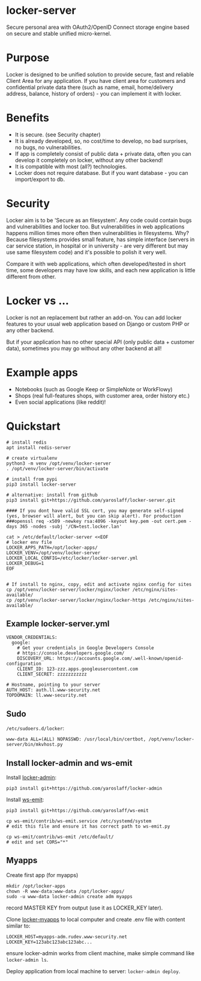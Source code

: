 # locker-server
Secure personal area with OAuth2/OpenID Connect storage engine based on secure and stable unified micro-kernel.

# Purpose
Locker is designed to be unified solution to provide secure, fast and reliable Client Area for any application. If you have client area for customers and confidential private data there (such as name, email, home/delivery address, balance, history of orders) - you can implement it with locker.

# Benefits
- It is secure. (see Security chapter)
- It is already developed, so, no cost/time to develop, no bad surprises, no bugs, no vulnerabilities.
- If app is completely consist of public data + private data, often you can develop it completely on locker, without any other backend!
- It is compatible with most (all?) technologies.
- Locker does not require database. But if you want database - you can import/export to db.

# Security
Locker aim is to be 'Secure as an filesystem'. Any code could contain bugs and vulnerabilities and locker too. But vulnerabilities in web applications happens million times more often then vulnerabilities in filesystems. Why? Because filesystems provides small feature, has simple interface (servers in car service station, in hospital or in university - are very different but may use same filesystem code) and it's possible to polish it very well.

Compare it with web applications, which often developed/tested in short time, some developers may have low skills, and each new application is little different from other.

# Locker vs ...
Locker is not an replacement but rather an add-on. You can add locker features to your usual web application based on Django or custom PHP or any other backend.

But if your application has no other special API (only public data + customer data), sometimes you may go without any other backend at all! 

# Example apps
- Notebooks (such as Google Keep or SimpleNote or WorkFlowy)
- Shops (real full-features shops, with customer area, order history etc.)
- Even social applications (like reddit)!

# Quickstart

~~~
# install redis
apt install redis-server

# create virtualenv 
python3 -m venv /opt/venv/locker-server
. /opt/venv/locker-server/bin/activate

# install from pypi
pip3 install locker-server

# alternative: install from github
pip3 install git+https://github.com/yaroslaff/locker-server.git

#### If you dont have valid SSL cert, you may generate self-signed (yes, browser will alert, but you can skip alert). For production
###openssl req -x509 -newkey rsa:4096 -keyout key.pem -out cert.pem -days 365 -nodes -subj '/CN=test.locker.lan'

cat > /etc/default/locker-server <<EOF
# locker env file
LOCKER_APPS_PATH=/opt/locker-apps/
LOCKER_VENV=/opt/venv/locker-server
LOCKER_LOCAL_CONFIG=/etc/locker/locker-server.yml
LOCKER_DEBUG=1
EOF


# If install to nginx, copy, edit and activate nginx config for sites
cp /opt/venv/locker-server/locker/nginx/locker /etc/nginx/sites-available/
cp /opt/venv/locker-server/locker/nginx/locker-https /etc/nginx/sites-available/
~~~

## Example locker-server.yml
~~~
VENDOR_CREDENTIALS: 
  google:
    # Get your credentials in Google Developers Console
    # https://console.developers.google.com/
    DISCOVERY_URL: https://accounts.google.com/.well-known/openid-configuration
    CLIENT_ID: 123-zzz.apps.googleusercontent.com
    CLIENT_SECRET: zzzzzzzzzzz

# Hostname, pointing to your server
AUTH_HOST: auth.ll.www-security.net
TOPDOMAIN: ll.www-security.net

~~~

## Sudo 
`/etc/sudoers.d/locker`:
~~~
www-data ALL=(ALL) NOPASSWD: /usr/local/bin/certbot, /opt/venv/locker-server/bin/mkvhost.py
~~~


## Install locker-admin and ws-emit
Install [locker-admin](https://github.com/yaroslaff/locker-admin):
~~~
pip3 install git+https://github.com/yaroslaff/locker-admin
~~~

Install [ws-emit](https://github.com/yaroslaff/ws-emit):
~~~
pip3 install git+https://github.com/yaroslaff/ws-emit

cp ws-emit/contrib/ws-emit.service /etc/systemd/system
# edit this file and ensure it has correct path to ws-emit.py

cp ws-emit/contrib/ws-emit /etc/default/
# edit and set CORS="*"
~~~



## Myapps
Create first app (for myapps)
~~~
mkdir /opt/locker-apps
chown -R www-data:www-data /opt/locker-apps/
sudo -u www-data locker-admin create adm myapps
~~~

record MASTER KEY from output (use it as LOCKER_KEY later).

Clone [locker-myapps](https://github.com/yaroslaff/locker-myapps) to local computer and create .env file with content similar to:
~~~
LOCKER_HOST=myapps-adm.rudev.www-security.net
LOCKER_KEY=123abc123abc123abc...
~~~

ensure locker-admin works from client machine, make simple command like `locker-admin ls`.

Deploy application from local machine to server: `locker-admin deploy`.
